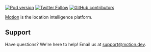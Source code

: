 [![Pod version](https://img.shields.io/cocoapods/v/MotionSDK)](https://cocoapods.org/pods/MotionSDK)
[![Twitter Follow](https://img.shields.io/twitter/follow/motiondotdev?label=Follow&style=social)](https://twitter.com/motiondotdev)
[![GitHub contributors](https://img.shields.io/github/followers/motion-sdk-ios?label=Follow&style=social)](https://github.com/geosparks/motion-sdk-ios/graphs/contributors)



[Motion](https://motion.dev) is the location intelligence platform.

## Support

Have questions? We're here to help! Email us at [support@motion.dev](mailto:support@motion.dev).
